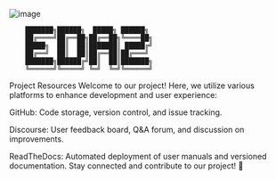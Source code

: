 ![image](https://github.com/user-attachments/assets/1f9931e0-316f-4aff-88d2-0a3966ce15a6)

        ███████╗██████╗  █████╗ ██████╗ 
        ██╔════╝██╔══██╗██╔══██╗╚════██╗
        █████╗  ██║  ██║███████║ █████╔╝
        ██╔══╝  ██║  ██║██╔══██║██╔═══╝ 
        ███████╗██████╔╝██║  ██║███████╗
        ╚══════╝╚═════╝ ╚═╝  ╚═╝╚══════╝
                                

Project Resources
Welcome to our project! Here, we utilize various platforms to enhance development and user experience:

GitHub: Code storage, version control, and issue tracking.

Discourse: User feedback board, Q&A forum, and discussion on improvements.

ReadTheDocs: Automated deployment of user manuals and versioned documentation.
Stay connected and contribute to our project! 🚀





